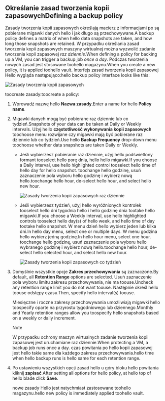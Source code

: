 ## <a name="defining-a-backup-policy"></a><span data-ttu-id="2d539-101">Określanie zasad tworzenia kopii zapasowych</span><span class="sxs-lookup"><span data-stu-id="2d539-101">Defining a backup policy</span></span>
<span data-ttu-id="2d539-102">Zasady tworzenia kopii zapasowych określają macierz z informacjami po są pobierane migawki danych hello i jak długo są przechowywane.</span><span class="sxs-lookup"><span data-stu-id="2d539-102">A backup policy defines a matrix of when hello data snapshots are taken, and how long those snapshots are retained.</span></span> <span data-ttu-id="2d539-103">W przypadku określania zasad tworzenia kopii zapasowych maszyny wirtualnej można wyzwolić zadanie tworzenia kopii zapasowej *raz dziennie*.</span><span class="sxs-lookup"><span data-stu-id="2d539-103">When defining a policy for backing up a VM, you can trigger a backup job *once a day*.</span></span> <span data-ttu-id="2d539-104">Podczas tworzenia nowych zasad jest stosowane toohello magazynu.</span><span class="sxs-lookup"><span data-stu-id="2d539-104">When you create a new policy, it is applied toohello vault.</span></span> <span data-ttu-id="2d539-105">Interfejs zasad tworzenia kopii zapasowej Hello wygląda następująco:</span><span class="sxs-lookup"><span data-stu-id="2d539-105">hello backup policy interface looks like this:</span></span>

![Zasady tworzenia kopii zapasowych](./media/backup-create-policy-for-vms/backup-policy.png)

<span data-ttu-id="2d539-107">toocreate zasady:</span><span class="sxs-lookup"><span data-stu-id="2d539-107">toocreate a policy:</span></span>

1. <span data-ttu-id="2d539-108">Wprowadź nazwę hello **Nazwa zasady**.</span><span class="sxs-lookup"><span data-stu-id="2d539-108">Enter a name for hello **Policy name**.</span></span>
2. <span data-ttu-id="2d539-109">Migawki danych mogą być pobierane raz dziennie lub co tydzień.</span><span class="sxs-lookup"><span data-stu-id="2d539-109">Snapshots of your data can be taken at Daily or Weekly intervals.</span></span> <span data-ttu-id="2d539-110">Użyj hello **częstotliwość wykonywania kopii zapasowych** toochoose menu rozwijane czy migawki mają być pobierane raz dziennie lub co tydzień.</span><span class="sxs-lookup"><span data-stu-id="2d539-110">Use hello **Backup Frequency** drop-down menu toochoose whether data snapshots are taken Daily or Weekly.</span></span>
   
   * <span data-ttu-id="2d539-111">Jeśli wybierzesz pobieranie raz dziennie, użyj hello podświetlony formant tooselect hello porę dnia, hello hello migawki.</span><span class="sxs-lookup"><span data-stu-id="2d539-111">If you choose a Daily interval, use hello highlighted control tooselect hello time of hello day for hello snapshot.</span></span> <span data-ttu-id="2d539-112">toochange hello godzinę, usuń zaznaczenie pola wyboru hello godzinę i wybierz nową hello.</span><span class="sxs-lookup"><span data-stu-id="2d539-112">toochange hello hour, de-select hello hour, and select hello new hour.</span></span>
     
     ![Zasady tworzenia kopii zapasowych raz dziennie](./media/backup-create-policy-for-vms/backup-policy-daily.png) <br/>
   * <span data-ttu-id="2d539-114">Jeśli wybierzesz tydzień, użyj hello wyróżnionych kontrolek tooselect hello dni tygodnia hello i hello godzinę dnia tootake hello migawki.</span><span class="sxs-lookup"><span data-stu-id="2d539-114">If you choose a Weekly interval, use hello highlighted controls tooselect hello day(s) of hello week, and hello time of day tootake hello snapshot.</span></span> <span data-ttu-id="2d539-115">W menu dzień hello wybierz jeden lub kilka dni.</span><span class="sxs-lookup"><span data-stu-id="2d539-115">In hello day menu, select one or multiple days.</span></span> <span data-ttu-id="2d539-116">W menu godzina hello wybierz jedną godzinę.</span><span class="sxs-lookup"><span data-stu-id="2d539-116">In hello hour menu, select one hour.</span></span> <span data-ttu-id="2d539-117">toochange hello godzinę, usuń zaznaczenie pola wyboru hello wybranego godzinę i wybierz nową hello.</span><span class="sxs-lookup"><span data-stu-id="2d539-117">toochange hello hour, de-select hello selected hour, and select hello new hour.</span></span>
     
     ![Zasady tworzenia kopii zapasowych co tydzień](./media/backup-create-policy-for-vms/backup-policy-weekly.png)
3. <span data-ttu-id="2d539-119">Domyślnie wszystkie opcje **Zakres przechowywania** są zaznaczone.</span><span class="sxs-lookup"><span data-stu-id="2d539-119">By default, all **Retention Range** options are selected.</span></span> <span data-ttu-id="2d539-120">Usuń zaznaczenie pola wyboru limitu zakresu przechowywania, nie ma toouse.</span><span class="sxs-lookup"><span data-stu-id="2d539-120">Uncheck any retention range limit you do not want toouse.</span></span> <span data-ttu-id="2d539-121">Następnie określ hello toouse odstępy czasu.</span><span class="sxs-lookup"><span data-stu-id="2d539-121">Then, specify hello interval(s) toouse.</span></span>
   
    <span data-ttu-id="2d539-122">Miesięczne i roczne zakresy przechowywania umożliwiają migawki hello toospecify oparte na przyrostu tygodniowego lub dziennego.</span><span class="sxs-lookup"><span data-stu-id="2d539-122">Monthly and Yearly retention ranges allow you toospecify hello snapshots based on a weekly or daily increment.</span></span>
   
   > [!NOTE]
   > <span data-ttu-id="2d539-123">W przypadku ochrony maszyn wirtualnych zadanie tworzenia kopii zapasowej jest uruchamiane raz dziennie.</span><span class="sxs-lookup"><span data-stu-id="2d539-123">When protecting a VM, a backup job runs once a day.</span></span> <span data-ttu-id="2d539-124">czas powitania po hello kopii zapasowej jest hello takie same dla każdego zakresu przechowywania.</span><span class="sxs-lookup"><span data-stu-id="2d539-124">hello time when hello backup runs is hello same for each retention range.</span></span>
   > 
   > 
4. <span data-ttu-id="2d539-125">Po ustawieniu wszystkich opcji zasad hello u góry bloku hello powitania kliknij **zapisać**.</span><span class="sxs-lookup"><span data-stu-id="2d539-125">After setting all options for hello policy, at hello top of hello blade click **Save**.</span></span>
   
    <span data-ttu-id="2d539-126">nowe zasady Hello jest natychmiast zastosowane toohello magazynu.</span><span class="sxs-lookup"><span data-stu-id="2d539-126">hello new policy is immediately applied toohello vault.</span></span>

